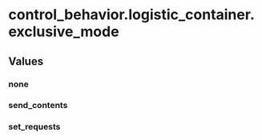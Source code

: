 # control_behavior.logistic_container.exclusive_mode

## Values

### none

### send_contents

### set_requests

